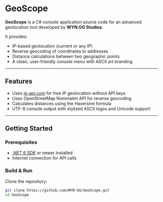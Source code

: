 # GeoScope

**GeoScope** is a C# console application source code for an advanced geolocation tool developed by **WYN.GG Studios**.

It provides:

- IP-based geolocation (current or any IP)
- Reverse geocoding of coordinates to addresses
- Distance calculations between two geographic points
- A clean, user-friendly console menu with ASCII art branding

---

## Features

- Uses [ip-api.com](http://ip-api.com) for free IP geolocation without API keys  
- Uses OpenStreetMap Nominatim API for reverse geocoding  
- Calculates distances using the Haversine formula  
- UTF-8 console output with stylized ASCII logos and Unicode support

---

## Getting Started

### Prerequisites

- [.NET 6 SDK](https://dotnet.microsoft.com/download) or newer installed  
- Internet connection for API calls

### Build & Run

Clone the repository:

```bash
git clone https://github.com/WYN-GG/GeoScope.git
cd GeoScope
